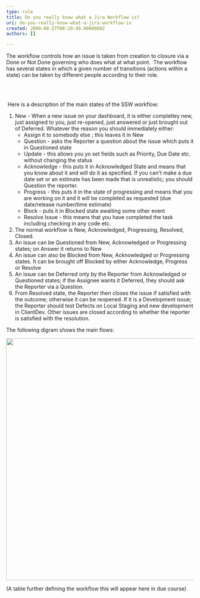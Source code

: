 ```yaml
---
type: rule
title: Do you really know what a Jira Workflow is?
uri: do-you-really-know-what-a-jira-workflow-is
created: 2009-08-27T00:29:49.0000000Z
authors: []

---
```




<span class='intro'> The workflow controls how an issue is taken from creation to closure via a Done or Not Done governing who does what at what point.&#160; The workflow has several states in which a given number of transitions (actions within a state) can be taken by different people according to their role. 
 </span>


  <br>
<br>
<p>&#160;Here is a description of the main states of the SSW workflow&#58;</p>
<ol>
    <li>New - When a new issue on your dashboard, it is either completley new, just assigned to you, just re-opened, just answered or just brought out of Deferred. Whatever the reason you should immediately either&#58;
    <ul>
        <li>Assign it to somebody else&#160;; this leaves it in New </li>
        <li>Question - asks the Reporter a question about the issue which puts it in Questioned state </li>
        <li>Update - this allows you yo set fields such as Priority, Due Date etc. without changing the status </li>
        <li>Acknowledge - this puts it in Acknowledged State and means that you know about it and will do it as specified. If you can't make a due date set or an estimate has been made that is unrealistic; you should Question the reporter. </li>
        <li>Progress - this puts it in the state of progressing and means that you are working on it and it will be completed as requested (due date/release number/time estimate) </li>
        <li>Block - puts it in Blocked state awaiting some other event </li>
        <li>Resolve Issue - this means that you have completed the task including checking in any code etc. </li>
    </ul>
    </li>
    <li>The normal workflow is New, Acknowledged, Progressing, Resolved, Closed. </li>
    <li>An issue can be Questioned from New, Acknowledged or Progressing states; on Answer it returns to New </li>
    <li>An issue can also be Blocked from New, Acknowledged or Progressing states. It can be brought off Blocked by either Acknowledge, Progress or Resolve </li>
    <li>An issue can be Deferred only by the Reporter from Acknowledged or Questioned states; if the Assignee wants it Deferred, they should ask the Reporter via a Question. </li>
    <li>From Resolved state, the Reporter then closes the issue if satisfied with the outcome; otherwise it can be reopened. If it is a Development issue; the Reporter should test Defects on Local Staging and new development in ClientDev. Other issues are closed according to whether the reporter is satisfied with the resolution. </li>
</ol>
<p>The following digram shows the main flows&#58;</p>
<p><img width="522" height="578" alt="" style="width&#58;612px;height&#58;650px;" src="/Management/RulesToBetterJira/PublishingImages/Workflow.png" /></p>
<p>(A table further defining the workflow&#160;this will appear here in due course)
<td class="confluenceTd">&#160;&#160;&#160;
<td class="confluenceTd">&#160;&#160;&#160;
<td class="confluenceTd">&#160;&#160;&#160;
<td class="confluenceTd">&#160;&#160;&#160;
<td class="confluenceTd">&#160;&#160;&#160;
<td class="confluenceTd">&#160;&#160;&#160;
<td class="confluenceTd">&#160;</p>




